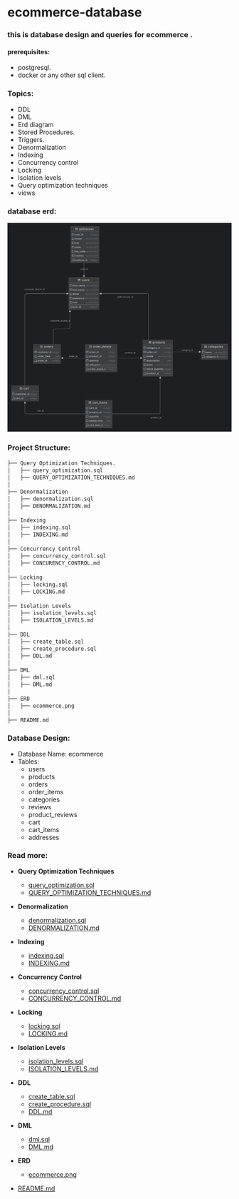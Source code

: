 # ecommerce-database
### this is database design and queries for ecommerce .

#### prerequisites:
* postgresql.
* docker or any other sql client.

### Topics:
* DDL 
* DML
* Erd diagram
* Stored Procedures.
* Triggers.
* Denormalization
* Indexing
* Concurrency control
* Locking
* Isolation levels
* Query optimization techniques
* views

### database erd:
![image](erd/ecommerce.png)

### Project Structure:
```
├── Query Optimization Techniques.
│   ├── query_optimization.sql
│   ├── QUERY_OPTIMIZATION_TECHNIQUES.md
│
├── Denormalization
│   ├── denormalization.sql
│   ├── DENORMALIZATION.md
│
├── Indexing
│   ├── indexing.sql
│   ├── INDEXING.md
│
├── Concurrency Control
│   ├── concurrency_control.sql
│   ├── CONCURENCY_CONTROL.md
│
├── Locking
│   ├── locking.sql
│   ├── LOCKING.md
│
├── Isolation Levels
│   ├── isolation_levels.sql
│   ├── ISOLATION_LEVELS.md
│
├── DDL
│   ├── create_table.sql
│   ├── create_procedure.sql
│   ├── DDL.md
│
├── DML
│   ├── dml.sql
│   ├── DML.md
│
├── ERD
│   ├── ecommerce.png
│
├── README.md
```

### Database Design:
* Database Name: ecommerce
* Tables:
  * users
  * products
  * orders
  * order_items
  * categories
  * reviews
  * product_reviews
  * cart
  * cart_items
  * addresses

### Read more:

- **Query Optimization Techniques**
  - [query_optimization.sql](./Query%20Optimization%20Techniques/query_optimization.sql)
  - [QUERY_OPTIMIZATION_TECHNIQUES.md](./Query%20Optimization%20Techniques/QUERY_OPTIMIZATION_TECHNIQUES.md)
  
- **Denormalization**
  - [denormalization.sql](./Denormalization/denormalization.sql)
  - [DENORMALIZATION.md](./Denormalization/DENORMALIZATION.md)

- **Indexing**
  - [indexing.sql](./Indexing/indexing.sql)
  - [INDEXING.md](./Indexing/INDEXING.md)

- **Concurrency Control**
  - [concurrency_control.sql](./Concurrency%20Control/concurrency_control.sql)
  - [CONCURRENCY_CONTROL.md](./Concurrency%20Control/CONCURRENCY_CONTROL.md)

- **Locking**
  - [locking.sql](./Locking/locking.sql)
  - [LOCKING.md](./Locking/LOCKING.md)

- **Isolation Levels**
  - [isolation_levels.sql](./Isolation%20Levels/isolation_levels.sql)
  - [ISOLATION_LEVELS.md](./Isolation%20Levels/ISOLATION_LEVELS.md)

- **DDL**
  - [create_table.sql](./DDL/create_table.sql)
  - [create_procedure.sql](./DDL/create_procedure.sql)
  - [DDL.md](./DDL/DDL.md)

- **DML**
  - [dml.sql](./DML/dml.sql)
  - [DML.md](./DML/DML.md)

- **ERD**
  - [ecommerce.png](./ERD/ecommerce.png)

- [README.md](./README.md)


